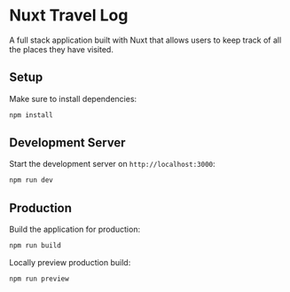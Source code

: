 # Nuxt Travel Log

A full stack application built with Nuxt that allows users to keep track of all the places they have visited.

## Setup

Make sure to install dependencies:

```bash
npm install
```

## Development Server

Start the development server on `http://localhost:3000`:

```bash
npm run dev
```

## Production

Build the application for production:

```bash
npm run build
```

Locally preview production build:

```bash
npm run preview
```
